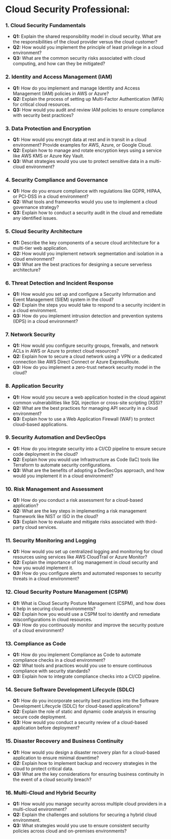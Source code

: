 # Cloud Security Professional:

### **1. Cloud Security Fundamentals**
   - **Q1:** Explain the shared responsibility model in cloud security. What are the responsibilities of the cloud provider versus the cloud customer?
   - **Q2:** How would you implement the principle of least privilege in a cloud environment?
   - **Q3:** What are the common security risks associated with cloud computing, and how can they be mitigated?

### **2. Identity and Access Management (IAM)**
   - **Q1:** How do you implement and manage Identity and Access Management (IAM) policies in AWS or Azure?
   - **Q2:** Explain the process of setting up Multi-Factor Authentication (MFA) for critical cloud resources.
   - **Q3:** How would you audit and review IAM policies to ensure compliance with security best practices?

### **3. Data Protection and Encryption**
   - **Q1:** How would you encrypt data at rest and in transit in a cloud environment? Provide examples for AWS, Azure, or Google Cloud.
   - **Q2:** Explain how to manage and rotate encryption keys using a service like AWS KMS or Azure Key Vault.
   - **Q3:** What strategies would you use to protect sensitive data in a multi-cloud environment?

### **4. Security Compliance and Governance**
   - **Q1:** How do you ensure compliance with regulations like GDPR, HIPAA, or PCI-DSS in a cloud environment?
   - **Q2:** What tools and frameworks would you use to implement a cloud governance strategy?
   - **Q3:** Explain how to conduct a security audit in the cloud and remediate any identified issues.

### **5. Cloud Security Architecture**
   - **Q1:** Describe the key components of a secure cloud architecture for a multi-tier web application.
   - **Q2:** How would you implement network segmentation and isolation in a cloud environment?
   - **Q3:** What are the best practices for designing a secure serverless architecture?

### **6. Threat Detection and Incident Response**
   - **Q1:** How would you set up and configure a Security Information and Event Management (SIEM) system in the cloud?
   - **Q2:** Explain the steps you would take to respond to a security incident in a cloud environment.
   - **Q3:** How do you implement intrusion detection and prevention systems (IDPS) in a cloud environment?

### **7. Network Security**
   - **Q1:** How would you configure security groups, firewalls, and network ACLs in AWS or Azure to protect cloud resources?
   - **Q2:** Explain how to secure a cloud network using a VPN or a dedicated connection like AWS Direct Connect or Azure ExpressRoute.
   - **Q3:** How do you implement a zero-trust network security model in the cloud?

### **8. Application Security**
   - **Q1:** How would you secure a web application hosted in the cloud against common vulnerabilities like SQL injection or cross-site scripting (XSS)?
   - **Q2:** What are the best practices for managing API security in a cloud environment?
   - **Q3:** Explain how to use a Web Application Firewall (WAF) to protect cloud-based applications.

### **9. Security Automation and DevSecOps**
   - **Q1:** How do you integrate security into a CI/CD pipeline to ensure secure code deployment in the cloud?
   - **Q2:** Explain how you would use Infrastructure as Code (IaC) tools like Terraform to automate security configurations.
   - **Q3:** What are the benefits of adopting a DevSecOps approach, and how would you implement it in a cloud environment?

### **10. Risk Management and Assessment**
   - **Q1:** How do you conduct a risk assessment for a cloud-based application?
   - **Q2:** What are the key steps in implementing a risk management framework like NIST or ISO in the cloud?
   - **Q3:** Explain how to evaluate and mitigate risks associated with third-party cloud services.

### **11. Security Monitoring and Logging**
   - **Q1:** How would you set up centralized logging and monitoring for cloud resources using services like AWS CloudTrail or Azure Monitor?
   - **Q2:** Explain the importance of log management in cloud security and how you would implement it.
   - **Q3:** How do you configure alerts and automated responses to security threats in a cloud environment?

### **12. Cloud Security Posture Management (CSPM)**
   - **Q1:** What is Cloud Security Posture Management (CSPM), and how does it help in securing cloud environments?
   - **Q2:** Explain how you would use a CSPM tool to identify and remediate misconfigurations in cloud resources.
   - **Q3:** How do you continuously monitor and improve the security posture of a cloud environment?

### **13. Compliance as Code**
   - **Q1:** How do you implement Compliance as Code to automate compliance checks in a cloud environment?
   - **Q2:** What tools and practices would you use to ensure continuous compliance with security standards?
   - **Q3:** Explain how to integrate compliance checks into a CI/CD pipeline.

### **14. Secure Software Development Lifecycle (SDLC)**
   - **Q1:** How do you incorporate security best practices into the Software Development Lifecycle (SDLC) for cloud-based applications?
   - **Q2:** Explain the role of static and dynamic code analysis in ensuring secure code deployment.
   - **Q3:** How would you conduct a security review of a cloud-based application before deployment?

### **15. Disaster Recovery and Business Continuity**
   - **Q1:** How would you design a disaster recovery plan for a cloud-based application to ensure minimal downtime?
   - **Q2:** Explain how to implement backup and recovery strategies in the cloud to protect critical data.
   - **Q3:** What are the key considerations for ensuring business continuity in the event of a cloud security breach?

### **16. Multi-Cloud and Hybrid Security**
   - **Q1:** How would you manage security across multiple cloud providers in a multi-cloud environment?
   - **Q2:** Explain the challenges and solutions for securing a hybrid cloud environment.
   - **Q3:** What strategies would you use to ensure consistent security policies across cloud and on-premises environments?
